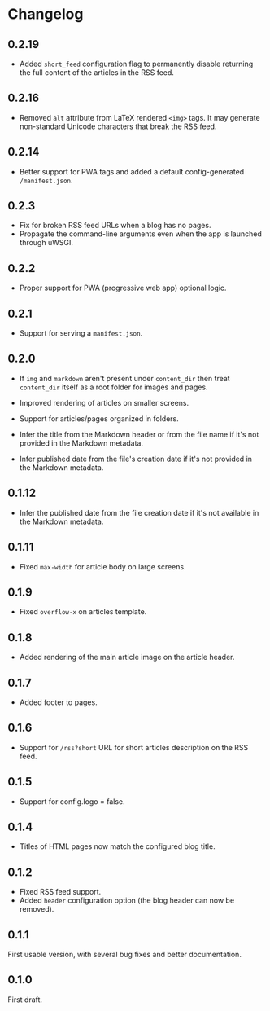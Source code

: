 # Changelog

## 0.2.19

- Added `short_feed` configuration flag to permanently disable returning the
  full content of the articles in the RSS feed.

## 0.2.16

- Removed `alt` attribute from LaTeX rendered `<img>` tags. It may generate
  non-standard Unicode characters that break the RSS feed.

## 0.2.14

- Better support for PWA tags and added a default config-generated `/manifest.json`.

## 0.2.3

- Fix for broken RSS feed URLs when a blog has no pages.
- Propagate the command-line arguments even when the app is launched through uWSGI.

## 0.2.2

- Proper support for PWA (progressive web app) optional logic.

## 0.2.1

- Support for serving a `manifest.json`.

## 0.2.0

- If `img` and `markdown` aren't present under `content_dir` then treat
  `content_dir` itself as a root folder for images and pages.

- Improved rendering of articles on smaller screens.

- Support for articles/pages organized in folders.

- Infer the title from the Markdown header or from the file name if it's
  not provided in the Markdown metadata.

- Infer published date from the file's creation date if it's not provided
  in the Markdown metadata.

## 0.1.12

- Infer the published date from the file creation date if it's not available in
  the Markdown metadata.

## 0.1.11

- Fixed `max-width` for article body on large screens.

## 0.1.9

- Fixed `overflow-x` on articles template.

## 0.1.8

- Added rendering of the main article image on the article header.

## 0.1.7

- Added footer to pages.

## 0.1.6

- Support for `/rss?short` URL for short articles description on the RSS feed.

## 0.1.5

- Support for config.logo = false.

## 0.1.4

- Titles of HTML pages now match the configured blog title.

## 0.1.2

- Fixed RSS feed support.
- Added `header` configuration option (the blog header can now be removed).

## 0.1.1

First usable version, with several bug fixes and better documentation.

## 0.1.0

First draft.
